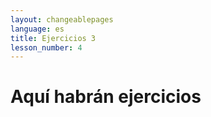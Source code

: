 ```yaml
---
layout: changeablepages
language: es
title: Ejercicios 3
lesson_number: 4
---
```


# Aquí habrán ejercicios

